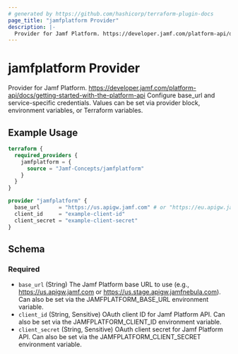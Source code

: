 ```yaml
---
# generated by https://github.com/hashicorp/terraform-plugin-docs
page_title: "jamfplatform Provider"
description: |-
  Provider for Jamf Platform. https://developer.jamf.com/platform-api/docs/getting-started-with-the-platform-api Configure base_url and service-specific credentials. Values can be set via provider block, environment variables, or Terraform variables.
---
```


# jamfplatform Provider

Provider for Jamf Platform. https://developer.jamf.com/platform-api/docs/getting-started-with-the-platform-api Configure base_url and service-specific credentials. Values can be set via provider block, environment variables, or Terraform variables.

## Example Usage

```terraform
terraform {
  required_providers {
    jamfplatform = {
      source = "Jamf-Concepts/jamfplatform"
    }
  }
}

provider "jamfplatform" {
  base_url      = "https://us.apigw.jamf.com" # or "https://eu.apigw.jamf.com", "https://apac.apigw.jamf.com"
  client_id     = "example-client-id"
  client_secret = "example-client-secret"
}
```

<!-- schema generated by tfplugindocs -->
## Schema

### Required

- `base_url` (String) The Jamf Platform base URL to use (e.g., https://us.apigw.jamf.com or https://us.stage.apigw.jamfnebula.com). Can also be set via the JAMFPLATFORM_BASE_URL environment variable.
- `client_id` (String, Sensitive) OAuth client ID for Jamf Platform API. Can also be set via the JAMFPLATFORM_CLIENT_ID environment variable.
- `client_secret` (String, Sensitive) OAuth client secret for Jamf Platform API. Can also be set via the JAMFPLATFORM_CLIENT_SECRET environment variable.
